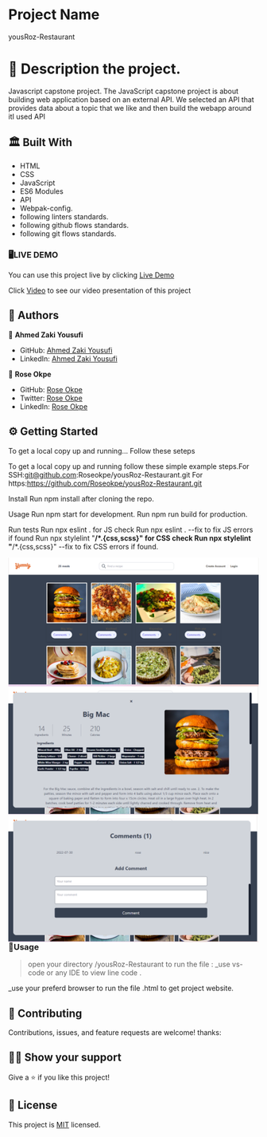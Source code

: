 # Project Name

  yousRoz-Restaurant

# 📜 Description the project.
Javascript capstone project.
The JavaScript capstone project is about building web application based on an external API.
We selected an API that provides data about a topic that we like and then build the webapp around itI used API

## 🏛 Built With

- HTML
- CSS
- JavaScript
- ES6 Modules
- API 
- Webpak-config.
- following linters standards.
- following github flows standards.
- following git flows standards.


### 🖥️LIVE DEMO
You can use this project live by clicking [Live Demo]( https://roseokpe.github.io/yousRoz-Restaurant/)

Click [Video](https://drive.google.com/file/d/1K165NVfBZVrWSycqnOe4d7_tDxj8_tbc/view?usp=sharing) to see our video presentation of this project

## 📑 Authors

👤 **Ahmed Zaki Yousufi**
- GitHub: [Ahmed Zaki Yousufi](https://github.com/zakiyousufi)
- LinkedIn: [Ahmed Zaki Yousufi](https://www.linkedin.com/in/ahmadzaki-yousufi-055214217/)

👤 **Rose Okpe**
- GitHub: [Rose Okpe](https://github.com/roseokpe)
- Twitter: [Rose Okpe](https://twitter.com/roseokpe)
- LinkedIn: [Rose Okpe](linkedin.com/in/rose-okpe-0334b5177/)


## ⚙ Getting Started

To get a local copy up and running... 
Follow these seteps

To get a local copy up and running follow these simple example steps.For SSH:git@github.com:Roseokpe/yousRoz-Restaurant.git For https:https://github.com/Roseokpe/yousRoz-Restaurant.git

Install
Run npm install after cloning the repo.

Usage
Run npm start for development. Run npm run build for production.

Run tests
Run npx eslint . for JS check
Run npx eslint . --fix to fix JS errors if found
Run npx stylelint "**/*.{css,scss}" for CSS check
Run npx stylelint "**/*.{css,scss}" --fix to fix CSS errors if found.

<img align="right" alt="GIF" src="images/screenshot-1.png">
<img align="right" alt="GIF" src="images/screenshot-2.png">
<img align="right" alt="GIF" src="images/screenshot-3.png">

### 🔌Usage

>open your directory /yousRoz-Restaurant
to run the file :
_use vs-code or any IDE  to view line code .

_use your preferd browser to run the file .html to get project website.

## 🤝 Contributing

Contributions, issues, and feature requests are welcome!
thanks:

## 🙏🏻 Show your support

Give a ⭐️ if you like this project!

## 📝 License

This project is [MIT](./MIT.md) licensed.
